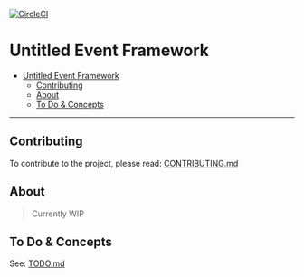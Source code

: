 [![CircleCI](https://circleci.com/gh/nfour/event-framework.svg?style=svg)](https://circleci.com/gh/nfour/event-framework)

# Untitled Event Framework

- [Untitled Event Framework](#untitled-event-framework)
  - [Contributing](#contributing)
  - [About](#about)
  - [To Do & Concepts](#to-do-concepts)


----------

## Contributing

To contribute to the project, please read: [CONTRIBUTING.md](./CONTRIBUTING.md)

## About

> Currently WIP

## To Do & Concepts

See: [TODO.md](./TODO.md)
